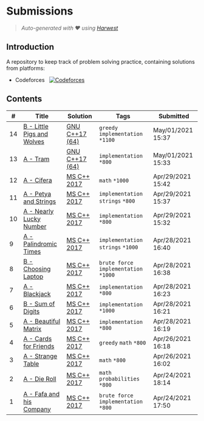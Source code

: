 Submissions
======================
> *Auto-generated with ❤ using [Harwest](https://github.com/nileshsah/harwest-tool)*

## Introduction

A repository to keep track of problem solving practice, containing solutions from platforms:
* Codeforces &nbsp; [![Codeforces](https://run.kaist.ac.kr/badges/codeforces/Khushi321.svg)](https://codeforces.com/profile/Khushi321)


## Contents

| # | Title | Solution | Tags | Submitted |
|---| ----- | -------- | ---- | --------- |
14 | [B - Little Pigs and Wolves](https://codeforces.com/contest/116/problem/B) | [GNU C++17 (64)](./codeforces/116/B.cpp) | `greedy` `implementation` `*1100` | May/01/2021 15:37 | 
13 | [A - Tram](https://codeforces.com/contest/116/problem/A) | [GNU C++17 (64)](./codeforces/116/A.cpp) | `implementation` `*800` | May/01/2021 15:33 | 
12 | [A - Cifera](https://codeforces.com/contest/114/problem/A) | [MS C++ 2017](./codeforces/114/A.cpp) | `math` `*1000` | Apr/29/2021 15:42 | 
11 | [A - Petya and Strings](https://codeforces.com/contest/112/problem/A) | [MS C++ 2017](./codeforces/112/A.cpp) | `implementation` `strings` `*800` | Apr/29/2021 15:37 | 
10 | [A - Nearly Lucky Number](https://codeforces.com/contest/110/problem/A) | [MS C++ 2017](./codeforces/110/A.cpp) | `implementation` `*800` | Apr/29/2021 15:32 | 
9 | [A - Palindromic Times](https://codeforces.com/contest/108/problem/A) | [MS C++ 2017](./codeforces/108/A.cpp) | `implementation` `strings` `*1000` | Apr/28/2021 16:40 | 
8 | [B - Choosing Laptop](https://codeforces.com/contest/106/problem/B) | [MS C++ 2017](./codeforces/106/B.cpp) | `brute force` `implementation` `*1000` | Apr/28/2021 16:38 | 
7 | [A - Blackjack](https://codeforces.com/contest/104/problem/A) | [MS C++ 2017](./codeforces/104/A.cpp) | `implementation` `*800` | Apr/28/2021 16:23 | 
6 | [B - Sum of Digits](https://codeforces.com/contest/102/problem/B) | [MS C++ 2017](./codeforces/102/B.cpp) | `implementation` `*1000` | Apr/28/2021 16:21 | 
5 | [A - Beautiful Matrix](https://codeforces.com/contest/263/problem/A) | [MS C++ 2017](./codeforces/263/A.cpp) | `implementation` `*800` | Apr/28/2021 16:19 | 
4 | [A - Cards for Friends](https://codeforces.com/contest/1472/problem/A) | [MS C++ 2017](./codeforces/1472/A.cpp) | `greedy` `math` `*800` | Apr/26/2021 16:18 | 
3 | [A - Strange Table](https://codeforces.com/contest/1506/problem/A) | [MS C++ 2017](./codeforces/1506/A.cpp) | `math` `*800` | Apr/26/2021 16:02 | 
2 | [A - Die Roll](https://codeforces.com/contest/9/problem/A) | [MS C++ 2017](./codeforces/9/A.cpp) | `math` `probabilities` `*800` | Apr/24/2021 18:14 | 
1 | [A - Fafa and his Company](https://codeforces.com/contest/935/problem/A) | [MS C++ 2017](./codeforces/935/A.cpp) | `brute force` `implementation` `*800` | Apr/24/2021 17:50 | 